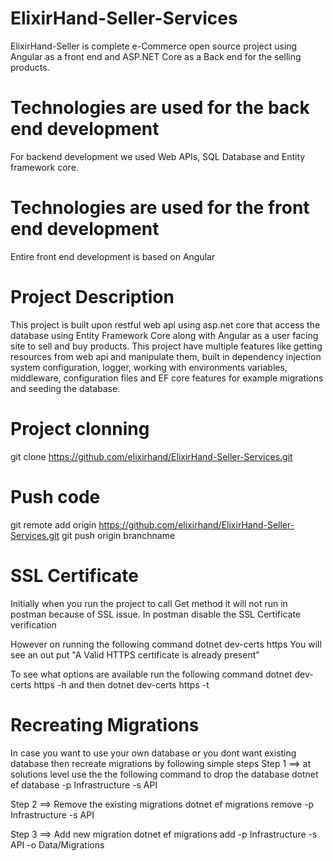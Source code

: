 # ElixirHand-Seller-Services
ElixirHand-Seller is complete e-Commerce open source project using Angular as a front end and ASP.NET Core as a Back end for the selling products. 


# Technologies are used for the back end development
For backend development we used Web APIs, SQL Database and Entity framework core.


# Technologies are used for the front end development
Entire front end development is based on Angular

# Project Description
This project is built upon restful web api using asp.net core that access the database using Entity Framework Core along with Angular as a user facing site to sell and buy products. This project have multiple features like getting resources from web api and manipulate them, built in dependency injection system configuration, logger, working with environments variables, middleware, configuration files and EF core features for example migrations and seeding the database.  

# Project clonning 
git clone https://github.com/elixirhand/ElixirHand-Seller-Services.git


# Push code
git remote add origin https://github.com/elixirhand/ElixirHand-Seller-Services.git
git push origin branchname

# SSL Certificate 
Initially when you run the project to call Get method it will not run in postman because of SSL issue.
In postman disable the SSL Certificate verification

However on running the following command dotnet dev-certs https
You will see an out put "A Valid HTTPS certificate is already present"

To see what options are available run the following command dotnet dev-certs https -h  and then dotnet dev-certs https -t


# Recreating Migrations
In case you want to use your own database or you dont want existing database then recreate migrations by following simple steps
Step 1 ==> at solutions level use the the following command to drop the database
dotnet ef database -p Infrastructure -s API

Step 2 ==> Remove the existing migrations
dotnet ef migrations remove -p Infrastructure -s API

Step 3 ==> Add new migration
dotnet ef migrations add -p Infrastructure -s API -o Data/Migrations


 